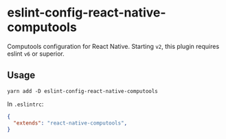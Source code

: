 # eslint-config-react-native-computools
Computools configuration for React Native. Starting `v2`, this plugin requires eslint `v6` or superior.

## Usage

```
yarn add -D eslint-config-react-native-computools
```

In `.eslintrc`:

```json
{ 
  "extends": "react-native-computools", 
} 